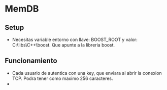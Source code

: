 # MemDB

## Setup

- Necesitas variable entorno con llave: BOOST_ROOT y valor: C:\libs\C++\boost. Que apunte a la libreria boost.

## Funcionamiento

- Cada usuario de autentica con una key, que enviara al abrir la conexion TCP. Podra tener como maximo 256 caracteres.
- 